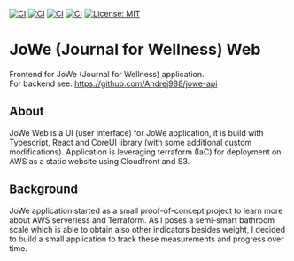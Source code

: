 [![CI](https://github.com/Andrej988/jowe-web/actions/workflows/ci_main.yml/badge.svg)](https://github.com/Andrej988/jowe-web/actions/workflows/ci_main.yml)
[![CI](https://github.com/Andrej988/jowe-web/actions/workflows/release_github.yml/badge.svg)](https://github.com/Andrej988/jowe-web/actions/workflows/release_github.yml)
[![CI](https://github.com/Andrej988/jowe-web/actions/workflows/deploy_terraform_dev.yml/badge.svg)](https://github.com/Andrej988/jowe-web/actions/workflows/deploy_terraform_dev.yml)
[![CI](https://github.com/Andrej988/jowe-web/actions/workflows/deploy_terraform_prod.yml/badge.svg)](https://github.com/Andrej988/jowe-web/actions/workflows/deploy_terraform_prod.yml)
[![License: MIT](https://img.shields.io/badge/License-MIT-yellow.svg)](https://opensource.org/licenses/MIT)

# JoWe (Journal for Wellness) Web

Frontend for JoWe (Journal for Wellness) application. <br />
For backend see: https://github.com/Andrej988/jowe-api

## About

JoWe Web is a UI (user interface) for JoWe application, it is build with Typescript, React and CoreUI library (with some additional custom modifications).
Application is leveraging terraform (IaC) for deployment on AWS as a static website using Cloudfront and S3.

## Background

JoWe application started as a small proof-of-concept project to learn more about AWS serverless and Terraform. As I poses a semi-smart bathroom scale which is able to obtain also other indicators besides weight, I decided to build a small application to track these measurements and progress over time.
